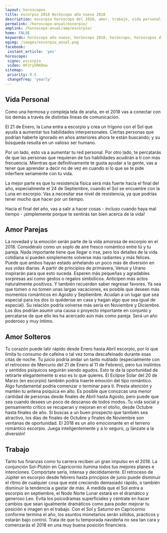 ```yaml
---
layout: horoscopos
title: escorpio 2018 Horóscopo año nuevo 2018 
description: escorpio horoscopo del 2018, amor, trabajo, vida personal. Todas las predicciones para escorpio gratis. Disfruta este año nuevo.
permalink: /horoscopo-anual/escorpio/
amplink: /horoscopo-anual/amp/escorpio/
home: FALSE
keywords: horóscopo año nuevo, horóscopo 2018, horóscopo, horoscopos diarios gratis del dia de hoy, horóscopo diario gratis,horóscopo ano nuevo 2018, horóscopo esperanza gracia, horoscopo escorpio 2018, horoscop, horóscopos gratis, horoscopo escorpio, horoscopo escorpio 2018 gratis, Tarot, Astrologia, Zodíaco, escorpio, horoscopo gratis,tarot en femenino,videncia gratuita,horoscopos gratuitos,horóscopos, astrologia,videncia gratis
ogimg: /images/escorpio_anual.png
facebook:
 instant_article: 'yes'
horoscopo:
 signo: escorpio
 video: HFJrySRKOew
sitemap:
 priority: 0.5
 changefreq: 'yearly'
---
```




## Vida Personal

Como una hermosa y compleja tela de araña, en el 2018 vas a conectar con los demás a través de distintas líneas de comunicación.


El 21 de Enero, la Luna entra a escorpio y crea un trígono con el Sol que ayuda a aumentar tus habilidades interpersonales. Ciertas personas que podrían haberte ignorado en años anteriores ahora te están buscando; y su búsqueda resulta en un valioso ser humano.


Por un lado, esto va a aumentar tu red personal. Por otro lado, te percatarás de que las personas que requieran de tus habilidades acudirán a ti con más frecuencia. Mientras que definitivamente te gusta ayudar a la gente, vas a tener que aprender a decir no de vez en cuando si lo que se te pide interfiere seriamente con tu vida.


La mejor parte es que tu resistencia física será más fuerte hacia el final del año, especialmente el 24 de Septiembre, cuando el Sol se encuentre con la Luna en escorpio. Vas a necesitar ese nivel de resistencia, ya que podrías tener mucho que hacer por un tiempo.


Hacia el final del año, vas a salir a hacer cosas - incluso cuando haya mal tiempo - ¡simplemente porque te sentirás tan bien acerca de la vida!


## Amor Parejas

La novedad y la emoción serán parte de la vida amorosa de escorpio en el 2018. Considéralo como un soplo de aire fresco romántico entre tú y tu pareja. Nada importante tiene que llegar o irse, pero los detalles de la vida cotidiana sí pueden simplemente volverse más radiantes y más felices.
Puede que ambos hayan estado anhelando un poco más de diversión en sus vidas diarias. A partir de principios de primavera, Venus y Urano inspirarán para que esto suceda. Esperen más pequeñas y agradables sorpresas así como gestos o regalos simbólicos. Anticipen más actos naturalmente positivos. Y también recuerden saber regresar favores. 
Ya sea que tomen o no tomen unas largas vacaciones, es posible que deseen más momentos románticos en Agosto y Septiembre. Acudan a un lugar que sea especial para los dos (o quédense en casa y hagan algo que sea igual de especial).
Su relación podría volverse más seria en Noviembre y Diciembre. Los dos podrían asumir una causa o proyecto importante en conjunto y percatarse de que ello les ha acercado aún más como pareja. Será un año poderoso y muy íntimo.

## Amor Solteros

Tu corazón puede latir rápido desde Enero hasta Abril escorpio, por lo que limita tu consumo de cafeína o tal vez toma descafeinado durante esas citas de noche. 
Tu juicio podría andar un tanto nublado (especialmente con el retroceso de Mercurio del 21 de Enero al 11 de Febrero), pero tus instintos y sentidos psíquicos seguirán siendo agudos. Esto te da la oportunidad de retirarte elegantemente si eso es lo que quieres. 
El Eclipse Solar del 20 de Marzo (en escorpio) también podría traerte emoción del tipo romántico. Algo fundamental podría comenzar o terminar para ti. Presta atención y mantén tu antena psíquica en alto. 
Es posible que conozcas una menor cantidad de personas desde finales de Abril hasta Agosto, pero puede que sea cuando desees un poco de descanso de todos modos. 
Tu vida social y pensamiento crítico se recuperan y mejoran en el otoño, desde Octubre hasta finales de año. Si buscas a un buen prospecto que también sea atractivo, los días de finales de Octubre y finales de Noviembre son ventanas de oportunidad. 
El 2018 es un año emocionante en el terreno romántico escorpio. Juega inteligentemente y a lo seguro, ¡y lánzate a la diversión! 

## Trabajo

Tanto tus finanzas como tu carrera reciben un gran impulso en el 2018. La conjunción Sol-Plutón en Capricornio ilumina todos tus mejores planes e intenciones. Compórtate seria, intensa y decididamente.
El retroceso de Júpiter en escorpio desde febrero hasta principios de junio puede disminuir el ritmo de cualquier cosa que esté creciendo demasiado rápido, o también disminuir la tendencia a gastar de más.
A medida que el Sol entra a escorpio en septiembre, el Nodo Norte Lunar estará en el dramático y generoso Leo. Evita los psicodramas superficiales y céntrate en hacer cambios que sean igualmente dramáticos como para poder mejorar tu posición e imagen en el trabajo.
Con el Sol y Saturno en Capricornio conforme termina el año, los asuntos monetarios serán sólidos, prácticos y estarán bajo control. Trata de que tu temporada navideña no sea tan cara y comenzarás el 2018 en una muy buena posición financiera.
